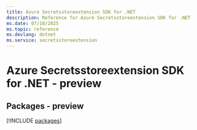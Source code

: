 ```yaml
---
title: Azure Secretsstoreextension SDK for .NET
description: Reference for Azure Secretsstoreextension SDK for .NET
ms.date: 07/10/2025
ms.topic: reference
ms.devlang: dotnet
ms.service: secretsstoreextension
---
```

# Azure Secretsstoreextension SDK for .NET - preview
## Packages - preview
[!INCLUDE [packages](secretsstoreextension-index.md)]